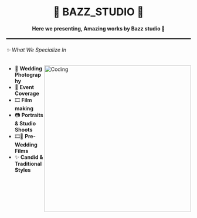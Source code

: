 <h1 align="center"> 👑 BAZZ_STUDIO 👑 </h1>
<h4 align="center"><i></i> Here we presenting, Amazing works by Bazz studio 🥰<i></i> </h4>
<hr style="border: 1px solid black;">
<h6>✨ What We Specialize In</h6>
<img align="right" alt="Coding" width="400" src="https://www.google.com/search?q=video+editor+animation&client=firefox-b-d&sca_esv=07fba3af1fe20c74&udm=2&biw=1485&bih=799&ei=MCuTaJzZNo2MseMPq7_kuQ4&oq=video+editor+anima&gs_lp=EgNpbWciEnZpZGVvIGVkaXRvciBhbmltYSoCCAAyBRAAGIAEMgUQABiABDIEEAAYHjIEEAAYHjIEEAAYHjIGEAAYBRgeMgYQABgFGB4yBhAAGAUYHjIGEAAYBRgeMgYQABgFGB5IxRlQxgJYgRFwAXgAkAEAmAFhoAHfA6oBATa4AQPIAQD4AQGYAgegAooEwgIGEAAYBxgewgINEAAYgAQYsQMYQxiKBcICChAAGIAEGEMYigXCAggQABiABBixA8ICEBAAGIAEGLEDGEMYgwEYigWYAwCIBgGSBwM2LjGgB68hsgcDNS4xuAeDBMIHAzItN8gHIg&sclient=img#vhid=29Yl3BNRg_tvoM&vssid=mosaic">
<ul>
  <li>💍 <strong>Wedding Photography</strong></li>
  <li>🎉 <strong>Event Coverage</strong></li>
  <li>🎞️ <strong>Film making</strong></li>
  <li>📷 <strong>Portraits & Studio Shoots</strong></li>
  <li>🎞💑 <strong>Pre-Wedding Films</strong></li>
  <li>✨ <strong>Candid & Traditional Styles</strong></li>
</ul>
